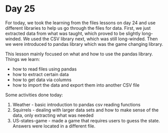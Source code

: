 # Day 25

For today, we took the learning from the files lessons on day 24 and use different libraries to help us go through the
files for data. First, we just extracted data from what was taught, which proved to be slightly long-winded. We used the 
CSV library next, which was still long-winded. Then we were introduced to pandas library which was the game changing 
library.

This lesson mainly focused on what and how to use the pandas library. Things we learn:
- how to read files using pandas
- how to extract certain data
- how to get data via columns
- how to import the data and export them into another CSV file

Some activities done today:
1. Weather - basic introduction to pandas csv reading functions
2. Squirrels - dealing with larger data sets and how to make sense of the data, only extracting what was needed
3. US-states-game - made a game that requires users to guess the state. Answers were located in a different file.

